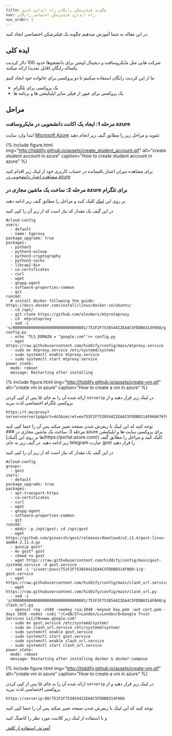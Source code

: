 ```yaml
---
title: چگونه فیلترشکن رایگان راه اندازی کنیم
nav: راه اندازی فیلترشکن اختصاصی رایگان
nav_order: 1
---
```


در این مقاله به شما آموزش میدهیم چگونه یک فیلترشکن اختصاصی ایجاد کنید.


## ایده کلی
شرکت هایی مثل مایکروسافت و دیجیتال اوشن برای دانشجوها حدود 100 دلار کردیت یکساله رایگان (قابل تمدید) ارائه میکنند

ما از این کردیت رایگان استفاده میکنیم تا دو پروکسی برای خانواده خود ایجاد کنیم

- یک پروکسی برای تلگرام
- یک پروکسی برای عبور از فیلتر سایر اپلیکیشن ها و برنامه ها

## مراحل
### مرحله 1: ایجاد یک اکانت دانشجویی در مایکروسافت azure


ابتدا وارد سایت [Microsoft Azure](https://azure.microsoft.com/en-us/free/students/) شوید
و مراحل زیر را مطابق گیف زیر انجام دهید:

{% include figure.html img="http://hiddify.github.io/assets/create_student_account.gif" alt="create student account in azure" caption="How to create student account in azure" %}


برای مشاهده میزان اعتبار باقیمانده در حساب کاربری خود از لینک زیر اقدام کنید
[مشاهده اعتبار دانشجویی در azure](https://www.microsoftazuresponsorships.com/Balance)

### مرحله 2: ساخت یک ماشین مجازی در azure برای تلگرام
بر روی این 
[لینک](https://portal.azure.com/)
  کلیک کنید و مراحل را مطابق گیف زیر ادامه دهید.

در این گیف یک مقدار کد نیاز است که از زیر آن را کپی کنید
```
#cloud-config
users:
  - default
  - name: tgproxy
package_upgrade: true
packages:
  - python3
  - python3-uvloop 
  - python3-cryptography
  - python3-socks 
  - libcap2-bin 
  - ca-certificates
  - curl
  - wget
  - gnupg-agent
  - software-properties-common
  - git
runcmd:
  # install docker following the guide: https://docs.docker.com/install/linux/docker-ce/ubuntu/
  - cd /opt/
  - git clone https://github.com/alexbers/mtprotoproxy 
  - cd  mtprotoproxy
  - sed -i 's/00000000000000000000000000000001/751F2F753854422EA4C5FDDB8314F068/g' config.py
  - echo 'TLS_DOMAIN = "google.com"'>> config.py
  - wget https://raw.githubusercontent.com/hiddify/config/main/mtproxy.service
  - sudo mv mtproxy.service /etc/systemd/system/
  - sudo systemctl enable mtproxy.service
  - sudo systemctl start mtproxy.service
power_state:
  mode: reboot
  message: Restarting after installing
```
{% include figure.html img="http://hiddify.github.io/assets/create-vm.gif" alt="create vm in azure" caption="How to create a vm in azure" %}

پس از کپی کردن ip ارائه شده آن را به جای `serverip` در لینک زیر قرار دهید و از پروکسی تلگرام اختصاصی لذت ببرید

```
https://t.me/proxy?server=serverip&port=443&secret=ee751F2F753854422EA4C5FDDB8314F068676f6f676c652e636f6d
```
<div class="alert alert-warning">
  توجه کنید که این لینک با ریفرش شدن صفحه تغییر میکند پس آن را حتما کپی کنید
  </div>
### مرحله 3: ساخت یک ماشین مجازی در azure برای پروکسی سایت ها و اپلیکیشن ها
بر روی این 
[لینک](https://portal.azure.com/)
  کلیک کنید و مراحل را مطابق گیف زیر ادامه دهید.
 در گیف زیر به جای telegram عبارت gost را قرار دهید

در این گیف یک مقدار کد نیاز است که از زیر آن را کپی کنید
```
#cloud-config
groups:
  - gost
users:
  - default
package_upgrade: true
packages:
  - apt-transport-https
  - ca-certificates
  - curl
  - wget
  - gnupg-agent
  - software-properties-common
  - git
runcmd:
  - mkdir -p /opt/gost; cd /opt/gost
  - wget https://github.com/ginuerzh/gost/releases/download/v2.11.4/gost-linux-amd64-2.11.4.gz
  - gunzip gost*
  - mv gost* gost
  - chmod +x gost
  - wget https://raw.githubusercontent.com/hiddify/config/main/gost-systemd.service -O gost.service
  - sed -i 's/user:pass/751F2F753854422EA4C5FDDB8314F068:1/g' gost.service
  - wget https://raw.githubusercontent.com/hiddify/config/main/clash_url.service
  - wget https://raw.githubusercontent.com/hiddify/config/main/clash_url.py
  - sed -i 's/00000000000000000000000000000001/751F2F753854422EA4C5FDDB8314F068/g' clash_url.py
  - openssl req -x509 -newkey rsa:2048 -keyout key.pem -out cert.pem -days 3650 -nodes -subj "/C=GB/ST=London/L=London/O=Google Trust Services LLC/CN=www.google.com"
  - sudo mv gost.service /etc/systemd/system/
  - sudo mv clash_url.service /etc/systemd/system/
  - sudo systemctl enable gost.service
  - sudo systemctl start gost.service
  - sudo systemctl enable clash_url.service
  - sudo systemctl start clash_url.service
power_state:
  mode: reboot
  message: Restarting after installing docker & docker-compose
```
{% include figure.html img="http://hiddify.github.io/assets/create-vm.gif" alt="create vm in azure" caption="How to create a vm in azure" %}

پس از کپی کردن ip ارائه شده آن را به جای `serverip` در لینک زیر قرار دهید و از پروکسی اختصاصی لذت ببرید

```
https://serverip:80/751F2F753854422EA4C5FDDB8314F068
```
<div class="alert alert-warning">
  توجه کنید که این لینک با ریفرش شدن صفحه تغییر میکند پس آن را حتما کپی کنید
  </div>
 
و با استفاده از لینک زیر کلاینت مورد نظر را کانفیگ کنید

[آموزش استفاده از کلش](https://hiddify.github.io/how_to_use_clash.html)

<script src="{{ '/assets/change_secret.js' | relative_url }}"></script>
